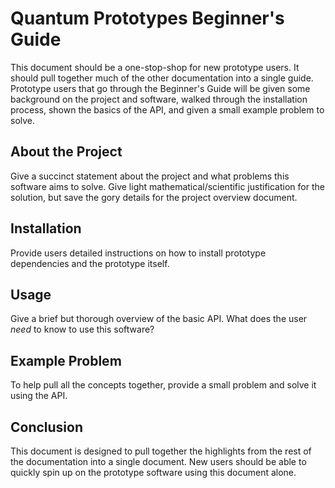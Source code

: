 # Quantum Prototypes Beginner's Guide

This document should be a one-stop-shop for new prototype users. It should pull together much of the other documentation into a single guide. Prototype users that go through the Beginner's Guide will be given some background on the project and software, walked through the installation process, shown the basics of the API, and given a small example problem to solve.

## About the Project
Give a succinct statement about the project and what problems this software aims to solve. Give light mathematical/scientific justification for the solution, but save the gory details for the project overview document.

## Installation
Provide users detailed instructions on how to install prototype dependencies and the prototype itself.

## Usage
Give a brief but thorough overview of the basic API. What does the user *need* to know to use this software?

## Example Problem
To help pull all the concepts together, provide a small problem and solve it using the API.

## Conclusion

This document is designed to pull together the highlights from the rest of the documentation into a single document. New users should be able to quickly spin up on the prototype software using this document alone.
